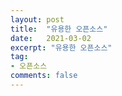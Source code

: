 ```yaml
---
layout: post
title:  "유용한 오픈소스"
date:   2021-03-02
excerpt: "유용한 오픈소스"
tag:
- 오픈소스
comments: false
---
```

